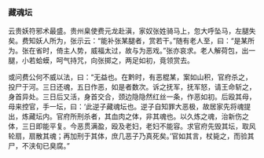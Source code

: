 <script type="text/javascript">
    var head = document.getElementsByTagName('head')[0];
    cssURL = '/public/article_1.css';
    linkTag = document.createElement('link');
    linkTag.href = cssURL;
    linkTag.setAttribute('type','text/css');
    linkTag.setAttribute('rel','stylesheet');
    head.appendChild(linkTag);
</script>
### 藏魂坛

云贵妖符邪术最盛。贵州臬使费元龙赴滇，家奴张姓骑马上，忽大呼坠马，左腿失矣。费知妖人所为，张示云：“能补张某腿者，赏若干。”随有老人至，曰：“是某所为。张在省时，倚主人势，威福太过，故与为恶戏。”张亦哀求。老人解荷包，出一腿，小若蛤蟆，呵气持咒，向张掷之，两足如初，竟领赏去。

或问费公何不威以法，曰：“无益也。在黔时，有恶棍某，案如山积，官府杀之，投尸于河。三日还魂，五日作恶，如是者数次。诉之抚军，抚军怒，请王命斩之，身首异处。三日后又活，身首交合，颈边隐隐然红丝一条，作恶如初。后殴其母，母来控官，手一坛，曰：‘此逆子藏魂坛也。逆子自知罪大恶极，故居家先将魂提出，炼藏坛内。官府所刑杀者，其血肉之体，非其魂也。以久炼之魂，治新伤之体，三日即能平复。今恶贯满盈，殴及老妇，老妇不能容。求官府先毁其坛，取风轮扇，扇散其魂；再加刑于其体，庶几恶子乃真死矣。’官如其言，杖毙之，而验其尸，不浃旬已臭腐。”

